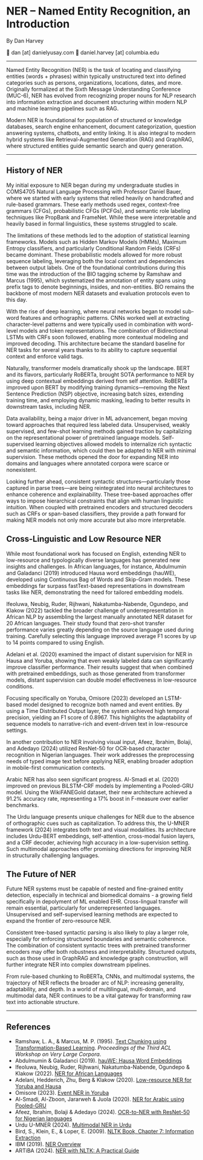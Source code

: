 # NER – Named Entity Recognition, an Introduction

By Dan Harvey  

📧 dan \[at] danielyusay.com
📧 daniel.harvey \[at] columbia.edu

---

Named Entity Recognition (NER) is the task of locating and classifying entities (words + phrases) within typically unstructured text into defined categories such as persons, organizations, locations, dates, and more. Originally formalized at the Sixth Message Understanding Conference (MUC-6), NER has evolved from recognizing proper nouns for NLP research into information extraction and document structuring within modern NLP and machine learning pipelines such as RAG.

Modern NER is foundational for population of structured or knowledge databases, search engine enhancement, document categorization, question answering systems, chatbots, and entity linking. It is also integral to modern hybrid systems like Retrieval-Augmented Generation (RAG) and GraphRAG, where structured entities guide semantic search and query generation.

---

## History of NER

My initial exposure to NER began during my undergraduate studies in COMS4705 Natural Language Processing with Professor Daniel Bauer, where we started with early systems that relied heavily on handcrafted and rule-based grammars. These early methods used regex, context-free grammars (CFGs), probabilistic CFGs (PCFGs), and semantic role labeling techniques like PropBank and FrameNet. While these were interpretable and heavily based in formal linguistics, these systems struggled to scale.

The limitations of these methods led to the adoption of statistical learning frameworks. Models such as Hidden Markov Models (HMMs), Maximum Entropy classifiers, and particularly Conditional Random Fields (CRFs) became dominant. These probabilistic models allowed for more robust sequence labeling, leveraging both the local context and dependencies between output labels. One of the foundational contributions during this time was the introduction of the BIO tagging scheme by Ramshaw and Marcus (1995), which systematized the annotation of entity spans using prefix tags to denote beginnings, insides, and non-entities. BIO remains the backbone of most modern NER datasets and evaluation protocols even to this day.

With the rise of deep learning, where neural networks began to model sub-word features and orthographic patterns. CNNs worked well at extracting character-level patterns and were typically used in combination with word-level models and token representations. The combination of Bidirectional LSTMs with CRFs soon followed, enabling more contextual modeling and improved decoding. This architecture became the standard baseline for NER tasks for several years thanks to its ability to capture sequential context and enforce valid tags.

Naturally, transformer models dramatically shook up the landscape. BERT and its flavors, particularly RoBERTa, brought SOTA performance to NER by using deep contextual embeddings derived from self attention. RoBERTa improved upon BERT by modifying training dynamics—removing the Next Sentence Prediction (NSP) objective, increasing batch sizes, extending training time, and employing dynamic masking, leading to better results in downstream tasks, including NER.

Data availability, being a major driver in ML advancement, began moving toward approaches that required less labeled data. Unsupervised, weakly supervised, and few-shot learning methods gained traction by capitalizing on the representational power of pretrained language models. Self-supervised learning objectives allowed models to internalize rich syntactic and semantic information, which could then be adapted to NER with minimal supervision. These methods opened the door for expanding NER into domains and languages where annotated corpora were scarce or nonexistent.

Looking further ahead, consistent syntactic structures—particularly those captured in parse trees—are being reintegrated into neural architectures to enhance coherence and explainability. These tree-based approaches offer ways to impose hierarchical constraints that align with human linguistic intuition. When coupled with pretrained encoders and structured decoders such as CRFs or span-based classifiers, they provide a path forward for making NER models not only more accurate but also more interpretable.

## Cross-Linguistic and Low Resource NER

While most foundational work has focused on English, extending NER to low-resource and typologically diverse languages has generated new insights and challenges. In African languages, for instance, Abdulmumin and Galadanci (2019) introduced Hausa word embeddings (hauWE), developed using Continuous Bag of Words and Skip-Gram models. These embeddings far surpass fastText-based representations in downstream tasks like NER, demonstrating the need for tailored embedding models.

Ifeoluwa, Neubig, Ruder, Rijhwani, Nakatumba-Nabende, Ogundepo, and Klakow (2022) tackled the broader challenge of underrepresentation in African NLP by assembling the largest manually annotated NER dataset for 20 African languages. Their study found that zero-shot transfer performance varies greatly depending on the source language used during training. Carefully selecting this language improved average F1 scores by up to 14 points compared to using English.

Adelani et al. (2020) examined the impact of distant supervision for NER in Hausa and Yoruba, showing that even weakly labeled data can significantly improve classifier performance. Their results suggest that when combined with pretrained embeddings, such as those generated from transformer models, distant supervision can double model effectiveness in low-resource conditions.

Focusing specifically on Yoruba, Omisore (2023) developed an LSTM-based model designed to recognize both named and event entities. By using a Time Distributed Output layer, the system achieved high temporal precision, yielding an F1 score of 0.8967. This highlights the adaptability of sequence models to narrative-rich and event-driven text in low-resource settings.

In another contribution to NER involving visual input, Afeez, Ibrahim, Bolaji, and Adedayo (2024) utilized ResNet-50 for OCR-based character recognition in Nigerian languages. Their work addresses the preprocessing needs of typed image text before applying NER, enabling broader adoption in mobile-first communication contexts.

Arabic NER has also seen significant progress. Al-Smadi et al. (2020) improved on previous BiLSTM-CRF models by implementing a Pooled-GRU model. Using the WikiFANEGold dataset, their new architecture achieved a 91.2% accuracy rate, representing a 17% boost in F-measure over earlier benchmarks. 

The Urdu language presents unique challenges for NER due to the absence of orthographic cues such as capitalization. To address this, the U-MNER framework (2024) integrates both text and visual modalities. Its architecture includes Urdu-BERT embeddings, self-attention, cross-modal fusion layers, and a CRF decoder, achieving high accuracy in a low-supervision setting. Such multimodal approaches offer promising directions for improving NER in structurally challenging languages.


## The Future of NER

Future NER systems must be capable of nested and fine-grained entity detection, especially in technical and biomedical domains - a growing field specifically in depolyment of ML enabled EHR. Cross-lingual transfer will remain essential, particularly for underrepresented languages. Unsupervised and self-supervised learning methods are expected to expand the frontier of zero-resource NER.

Consistent tree-based syntactic parsing is also likely to play a larger role, especially for enforcing structured boundaries and semantic coherence. The combination of consistent syntactic trees with pretrained transformer encoders may offer both robustness and interpretability. Structured outputs, such as those used in GraphRAG and knowledge graph construction, will further integrate NER into complex downstream pipelines.

From rule-based chunking to RoBERTa, CNNs, and multimodal systems, the trajectory of NER reflects the broader arc of NLP: increasing generality, adaptability, and depth. In a world of multilingual, multi-domain, and multimodal data, NER continues to be a vital gateway for transforming raw text into actionable structure.

---

## References
* Ramshaw, L. A., & Marcus, M. P. (1995). [Text Chunking using Transformation-Based Learning](https://arxiv.org/abs/cmp-lg/9505040). *Proceedings of the Third ACL Workshop on Very Large Corpora*.
* Abdulmumin & Galadanci (2019). [hauWE: Hausa Word Embeddings](https://arxiv.org/pdf/2505.07884)
* Ifeoluwa, Neubig, Ruder, Rijhwani, Nakatumba-Nabende, Ogundepo & Klakow (2022). [NER for African Languages](https://arxiv.org/pdf/2505.07884)
* Adelani, Hedderich, Zhu, Berg & Klakow (2020). [Low-resource NER for Yoruba and Hausa](https://arxiv.org/pdf/2003.08370)
* Omisore (2023). [Event NER in Yoruba](https://arxiv.org/pdf/2505.07884)
* Al-Smadi, Al-Zboon, Jararweh & Juola (2020). [NER for Arabic using Pooled-GRU](https://ieeexplore.ieee.org/stamp/stamp.jsp?arnumber=8993806)
* Afeez, Ibrahim, Bolaji & Adedayo (2024). [OCR-to-NER with ResNet-50 for Nigerian languages](https://ceur-ws.org/Vol-3708/paper_18.pdf)
* Urdu U-MNER (2024). [Multimodal NER in Urdu](https://arxiv.org/pdf/2505.05148)
* Bird, S., Klein, E., & Loper, E. (2009). [NLTK Book, Chapter 7: Information Extraction](https://www.nltk.org/book/ch07.html)
* IBM (2019). [NER Overview](https://www.ibm.com/think/topics/named-entity-recognition)
* ARTiBA (2024). [NER with NLTK: A Practical Guide](https://www.artiba.org/blog/named-entity-recognition-in-nltk-a-practical-guide)


